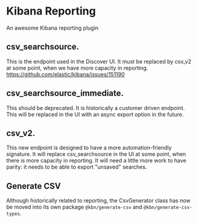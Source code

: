 # Kibana Reporting

An awesome Kibana reporting plugin

## csv_searchsource. 
This is the endpoint used in the Discover UI. It must be replaced by csv_v2 at some point, when we have more capacity in reporting. https://github.com/elastic/kibana/issues/151190
## csv_searchsource_immediate. 
This should be deprecated. It is historically a customer driven endpoint.  This will be replaced in the UI with an async export option in the future. 
## csv_v2. 
This new endpoint is designed to have a more automation-friendly signature. It will replace csv_searchsource in the UI at some point, when there is more capacity in reporting. It will need a little more work to have parity: it needs to be able to export "unsaved" searches.

## Generate CSV
Although historically related to reporting, the CsvGenerator class has now be moved into its own package `@kbn/generate-csv` and `@kbn/generate-csv-types`. 